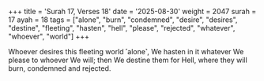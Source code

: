 +++
title = 'Surah 17, Verses 18'
date = '2025-08-30'
weight = 2047
surah = 17
ayah = 18
tags = ["alone", "burn", "condemned", "desire", "desires", "destine", "fleeting", "hasten", "hell", "please", "rejected", "whatever", "whoever", "world"]
+++

Whoever desires this fleeting world ˹alone˺, We hasten in it whatever We please to whoever We will; then We destine them for Hell, where they will burn, condemned and rejected.